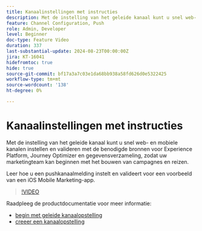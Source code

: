 ```yaml
---
title: Kanaalinstellingen met instructies
description: Met de instelling van het geleide kanaal kunt u snel web- en mobiele kanalen instellen en valideren met de benodigde bronnen voor Experience Platform, Journey Optimizer en gegevensverzameling, zodat uw marketingteam kan beginnen met het bouwen van campagnes en reizen. Leer hoe u een pushkanaalmelding instelt en valideert voor een voorbeeld van een iOS Mobile Marketing-app.
feature: Channel Configuration, Push
role: Admin, Developer
level: Beginner
doc-type: Feature Video
duration: 337
last-substantial-update: 2024-08-23T00:00:00Z
jira: KT-16041
hidefromtoc: true
hide: true
source-git-commit: bf17a3a7c03e1da68bb938a58fd626d0e5322425
workflow-type: tm+mt
source-wordcount: '138'
ht-degree: 0%

---
```



# Kanaalinstellingen met instructies

Met de instelling van het geleide kanaal kunt u snel web- en mobiele kanalen instellen en valideren met de benodigde bronnen voor Experience Platform, Journey Optimizer en gegevensverzameling, zodat uw marketingteam kan beginnen met het bouwen van campagnes en reizen.

Leer hoe u een pushkanaalmelding instelt en valideert voor een voorbeeld van een iOS Mobile Marketing-app.

>[!VIDEO](https://video.tv.adobe.com/v/3433053/?learn=on)

Raadpleeg de productdocumentatie voor meer informatie:

* [ begin met geleide kanaalopstelling ](https://experienceleague.adobe.com/docs/journey-optimizer/using/configuration/guided-setup/set-mobile-config.html)
* [ creeer een kanaalopstelling ](https://experienceleague.adobe.com/docs/journey-optimizer/using/configuration/guided-setup/create-channel-set-up.html)
